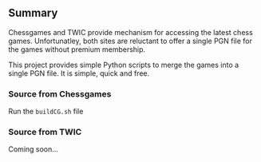 ## Summary

Chessgames and TWIC provide mechanism for accessing the latest chess games. Unfortunatley, both sites are reluctant to offer a single PGN file for the games without premium membership.

This project provides simple Python scripts to merge the games into a single PGN file. It is simple, quick and free.

### Source from Chessgames

Run the `buildCG.sh` file

### Source from TWIC

Coming soon...
